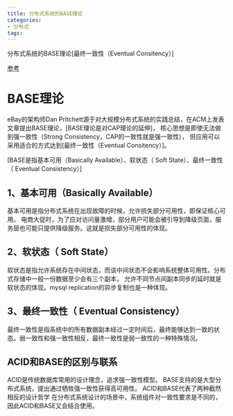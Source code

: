 ```yaml
---
title: 分布式系统的BASE理论
categories: 
- 分布式
tags:
---
```



分布式系统的BASE理论[最终一致性（Eventual Consitency）]


[参考](http://www.hollischuang.com/archives/672)


# BASE理论
eBay的架构师Dan Pritchett源于对大规模分布式系统的实践总结，在ACM上发表文章提出BASE理论，[BASE理论是对CAP理论的延伸]，
核心思想是即使无法做到强一致性（Strong Consistency，CAP的一致性就是强一致性），
但应用可以采用适合的方式达到[最终一致性（Eventual Consitency）]。

[BASE是指基本可用（Basically Available）、软状态（ Soft State）、最终一致性（ Eventual Consistency）]

## 1、基本可用（Basically Available）
基本可用是指分布式系统在出现故障的时候，允许损失部分可用性，即保证核心可用。
电商大促时，为了应对访问量激增，部分用户可能会被引导到降级页面，服务层也可能只提供降级服务。这就是损失部分可用性的体现。

## 2、软状态（ Soft State）
软状态是指允许系统存在中间状态，而该中间状态不会影响系统整体可用性。分布式存储中一般一份数据至少会有三个副本，
允许不同节点间副本同步的延时就是软状态的体现。mysql replication的异步复制也是一种体现。

## 3、最终一致性（ Eventual Consistency）
最终一致性是指系统中的所有数据副本经过一定时间后，最终能够达到一致的状态。弱一致性和强一致性相反，最终一致性是弱一致性的一种特殊情况。

## ACID和BASE的区别与联系
ACID是传统数据库常用的设计理念，追求强一致性模型。
BASE支持的是大型分布式系统，提出通过牺牲强一致性获得高可用性。
ACID和BASE代表了两种截然相反的设计哲学
在分布式系统设计的场景中，系统组件对一致性要求是不同的，因此ACID和BASE又会结合使用。
